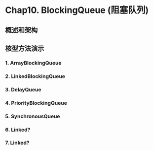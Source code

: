 # Chap10. BlockingQueue (阻塞队列)

## 概述和架构

## 核型方法演示

### 1. ArrayBlockingQueue

### 2. LinkedBlockingQueue

### 3. DelayQueue

### 4. PriorityBlockingQueue

### 5. SynchronousQueue

### 6. Linked?

### 7. Linked?